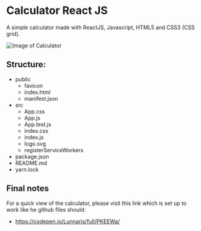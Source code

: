 # Calculator React JS 

A simple calculator made with ReactJS, Javascript, HTML5 and CSS3 (CSS grid). 

![Image of Calculator](https://photos.google.com/album/AF1QipPksaoUWW0-7xKu4evbusWBC_aaVuicKXXOrHN_/photo/AF1QipP4uvvIcrauK5mWxHSpIXrgw--_cLTOoA270EWs
)

## Structure: 
  * public
    * favicon
    * index.html
    * manifest.json
  * src 
    * App.css
    * App.js
    * App.test.js
    * index.css
    * index.js
    * logo.svg
    * registerServiceWorkers
  * package.json
  * README.md
  * yarn.lock

## Final notes
For a quick view of the calculator, please visit this link which is set up to work like he github files should: 
  * https://codepen.io/Lunnaris/full/PKEEWa/


